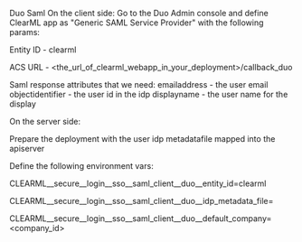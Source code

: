 Duo Saml
On the client side:
Go to the Duo Admin console and define ClearML app as "Generic SAML Service Provider" with the following params:

Entity ID - clearml

ACS URL - <the_url_of_clearml_webapp_in_your_deployment>/callback_duo

Saml response attributes that we need:
emailaddress - the user email
objectidentifier - the user id in the idp 
displayname - the user name for the display

On the server side:

Prepare the deployment with the user idp metadatafile mapped into the apiserver

Define the following environment vars:

CLEARML__secure__login__sso__saml_client__duo__entity_id=clearml

CLEARML__secure__login__sso__saml_client__duo__idp_metadata_file=<path to the metadata file>

CLEARML__secure__login__sso__saml_client__duo__default_company=<company_id>